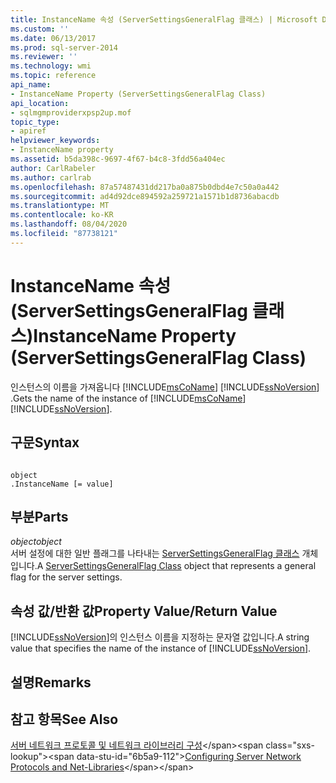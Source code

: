 ```yaml
---
title: InstanceName 속성 (ServerSettingsGeneralFlag 클래스) | Microsoft Docs
ms.custom: ''
ms.date: 06/13/2017
ms.prod: sql-server-2014
ms.reviewer: ''
ms.technology: wmi
ms.topic: reference
api_name:
- InstanceName Property (ServerSettingsGeneralFlag Class)
api_location:
- sqlmgmproviderxpsp2up.mof
topic_type:
- apiref
helpviewer_keywords:
- InstanceName property
ms.assetid: b5da398c-9697-4f67-b4c8-3fdd56a404ec
author: CarlRabeler
ms.author: carlrab
ms.openlocfilehash: 87a57487431dd217ba0a875b0dbd4e7c50a0a442
ms.sourcegitcommit: ad4d92dce894592a259721a1571b1d8736abacdb
ms.translationtype: MT
ms.contentlocale: ko-KR
ms.lasthandoff: 08/04/2020
ms.locfileid: "87738121"
---
```

# <a name="instancename-property-serversettingsgeneralflag-class"></a><span data-ttu-id="6b5a9-102">InstanceName 속성(ServerSettingsGeneralFlag 클래스)</span><span class="sxs-lookup"><span data-stu-id="6b5a9-102">InstanceName Property (ServerSettingsGeneralFlag Class)</span></span>
  <span data-ttu-id="6b5a9-103">인스턴스의 이름을 가져옵니다 [!INCLUDE[msCoName](../../../includes/msconame-md.md)] [!INCLUDE[ssNoVersion](../../../includes/ssnoversion-md.md)] .</span><span class="sxs-lookup"><span data-stu-id="6b5a9-103">Gets the name of the instance of [!INCLUDE[msCoName](../../../includes/msconame-md.md)] [!INCLUDE[ssNoVersion](../../../includes/ssnoversion-md.md)].</span></span>  
  
## <a name="syntax"></a><span data-ttu-id="6b5a9-104">구문</span><span class="sxs-lookup"><span data-stu-id="6b5a9-104">Syntax</span></span>  
  
```  
  
object  
.InstanceName [= value]  
```  
  
## <a name="parts"></a><span data-ttu-id="6b5a9-105">부분</span><span class="sxs-lookup"><span data-stu-id="6b5a9-105">Parts</span></span>  
 <span data-ttu-id="6b5a9-106">*object*</span><span class="sxs-lookup"><span data-stu-id="6b5a9-106">*object*</span></span>  
 <span data-ttu-id="6b5a9-107">서버 설정에 대한 일반 플래그를 나타내는 [ServerSettingsGeneralFlag 클래스](serversettingsgeneralflag-class.md) 개체입니다.</span><span class="sxs-lookup"><span data-stu-id="6b5a9-107">A [ServerSettingsGeneralFlag Class](serversettingsgeneralflag-class.md) object that represents a general flag for the server settings.</span></span>  
  
## <a name="property-valuereturn-value"></a><span data-ttu-id="6b5a9-108">속성 값/반환 값</span><span class="sxs-lookup"><span data-stu-id="6b5a9-108">Property Value/Return Value</span></span>  
 <span data-ttu-id="6b5a9-109">[!INCLUDE[ssNoVersion](../../../includes/ssnoversion-md.md)]의 인스턴스 이름을 지정하는 문자열 값입니다.</span><span class="sxs-lookup"><span data-stu-id="6b5a9-109">A string value that specifies the name of the instance of [!INCLUDE[ssNoVersion](../../../includes/ssnoversion-md.md)].</span></span>  
  
## <a name="remarks"></a><span data-ttu-id="6b5a9-110">설명</span><span class="sxs-lookup"><span data-stu-id="6b5a9-110">Remarks</span></span>  
  
## <a name="see-also"></a><span data-ttu-id="6b5a9-111">참고 항목</span><span class="sxs-lookup"><span data-stu-id="6b5a9-111">See Also</span></span>  
 <span data-ttu-id="6b5a9-112">[서버 네트워크 프로토콜 및 네트워크 라이브러리 구성](https://msdn.microsoft.com/library/ms177485\(v=sql.100\).aspx)</span><span class="sxs-lookup"><span data-stu-id="6b5a9-112">[Configuring Server Network Protocols and Net-Libraries](https://msdn.microsoft.com/library/ms177485\(v=sql.100\).aspx)</span></span>  
  
  
